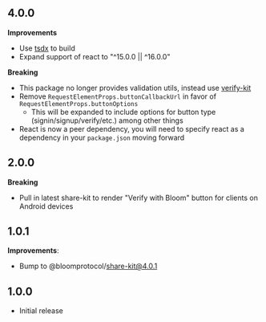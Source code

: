 ## 4.0.0

**Improvements**

- Use [tsdx](https://github.com/palmerhq/tsdx) to build
- Expand support of react to "^15.0.0 || ^16.0.0"

**Breaking**

- This package no longer provides validation utils, instead use [verify-kit](https://github.com/hellobloom/verify-kit)
- Remove `RequestElementProps.buttonCallbackUrl` in favor of `RequestElementProps.buttonOptions`
  - This will be expanded to include options for button type (signin/signup/verify/etc.) among other things
- React is now a peer dependency, you will need to specify react as a dependency in your `package.json` moving forward

## 2.0.0

**Breaking**

- Pull in latest share-kit to render "Verify with Bloom" button for clients on Android devices

## 1.0.1

**Improvements**:

- Bump to @bloomprotocol/share-kit@4.0.1

## 1.0.0

- Initial release
